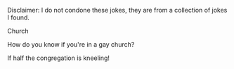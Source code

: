 Disclaimer: I do not condone these jokes, they are from a collection of jokes I found.

Church

How do you know if you're in a gay church?

If half the congregation is kneeling!

